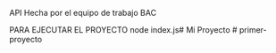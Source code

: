 API Hecha por el equipo de trabajo BAC

PARA EJECUTAR EL PROYECTO
node index.js#   M i   P r o y e c t o  
 #   p r i m e r - p r o y e c t o  
 